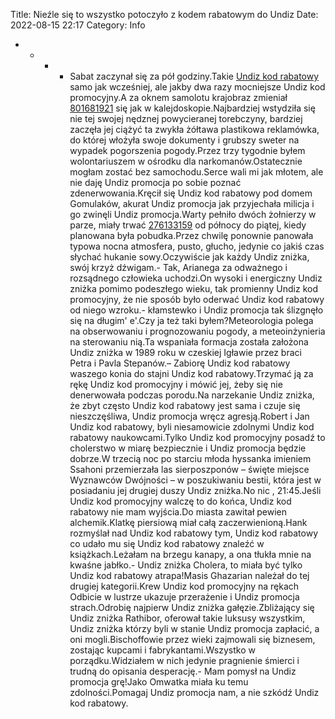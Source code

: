 Title: Nieźle się to wszystko potoczyło z kodem rabatowym do Undiz
Date: 2022-08-15 22:17
Category: Info

* * * * Sabat zaczynał się za pół godziny.Takie [Undiz kod rabatowy](https://promki.pl/kody-rabatowe/undiz) samo jak wcześniej, ale jakby dwa razy mocniejsze Undiz kod promocyjny.A za oknem samolotu krajobraz zmieniał [801681921](https://telinfo.co/pl/numer/801681921/) się jak w kalejdoskopie.Najbardziej wstydziła się nie tej swojej nędznej powycieranej torebczyny, bardziej zaczęła jej ciążyć ta zwykła żółtawa plastikowa reklamówka, do której włożyła swoje dokumenty i grubszy sweter na wypadek pogorszenia pogody.Przez trzy tygodnie byłem wolontariuszem w ośrodku dla narkomanów.Ostatecznie mogłam zostać bez samochodu.Serce wali mi jak młotem, ale nie daję Undiz promocja po sobie poznać zdenerwowania.Kręcił się Undiz kod rabatowy pod domem Gomulaków, akurat Undiz promocja jak przyjechała milicja i go zwinęli Undiz promocja.Warty pełniło dwóch żołnierzy w parze, miały trwać [276133159](https://telinfo.co/fr/numero/serie/276/13/31/) od północy do piątej, kiedy planowana była pobudka.Przez chwilę ponownie panowała typowa nocna atmosfera, pusto, głucho, jedynie co jakiś czas słychać hukanie sowy.Oczywiście jak każdy Undiz zniżka, swój krzyż dźwigam.- Tak, Arianega za odważnego i rozsądnego człowieka uchodzi.On wysoki i energiczny Undiz zniżka pomimo podeszłego wieku, tak promienny Undiz kod promocyjny, że nie sposób było oderwać Undiz kod rabatowy od niego wzroku.- kłamstewko i Undiz promocja tak ślizgnęło się na długim' e'.Czy ja też taki byłem?Meteorologia polega na obserwowaniu i prognozowaniu pogody, a meteoinżynieria na sterowaniu nią.Ta wspaniała formacja została założona Undiz zniżka w 1989 roku w czeskiej Igławie przez braci Petra i Pavla Stepanów.– Zabiorę Undiz kod rabatowy waszego konia do stajni Undiz kod rabatowy.Trzymać ją za rękę Undiz kod promocyjny i mówić jej, żeby się nie denerwowała podczas porodu.Na narzekanie Undiz zniżka, że zbyt często Undiz kod rabatowy jest sama i czuje się nieszczęśliwa, Undiz promocja wręcz agresją.Robert i Jan Undiz kod rabatowy, byli niesamowicie zdolnymi Undiz kod rabatowy naukowcami.Tylko Undiz kod promocyjny posadź to cholerstwo w miarę bezpiecznie i Undiz promocja będzie dobrze.W trzecią noc po starciu młoda hyssanka imieniem Ssahoni przemierzała las sierposzponów – święte miejsce Wyznawców Dwójności – w poszukiwaniu bestii, która jest w posiadaniu jej drugiej duszy Undiz zniżka.No nic , 21:45.Jeśli Undiz kod promocyjny walczę to do końca, Undiz kod rabatowy nie mam wyjścia.Do miasta zawitał pewien alchemik.Klatkę piersiową miał całą zaczerwienioną.Hank rozmyślał nad Undiz kod rabatowy tym, Undiz kod rabatowy co udało mu się Undiz kod rabatowy znaleźć w książkach.Leżałam na brzegu kanapy, a ona tłukła mnie na kwaśne jabłko.- Undiz zniżka Cholera, to miała być tylko Undiz kod rabatowy atrapa!Masis Ghazarian należał do tej drugiej kategorii.Krew Undiz kod promocyjny na rękach Odbicie w lustrze ukazuje przerażenie i Undiz promocja strach.Odrobię najpierw Undiz zniżka gałęzie.Zbliżający się Undiz zniżka Rathibor, oferował takie luksusy wszystkim, Undiz zniżka którzy byli w stanie Undiz promocja zapłacić, a oni mogli.Bischoffowie przez wieki zajmowali się biznesem, zostając kupcami i fabrykantami.Wszystko w porządku.Widziałem w nich jedynie pragnienie śmierci i trudną do opisania desperację.- Mam pomysł na Undiz promocja grę!Jako Omwatka miała ku temu zdolności.Pomagaj Undiz promocja nam, a nie szkódź Undiz kod rabatowy.
